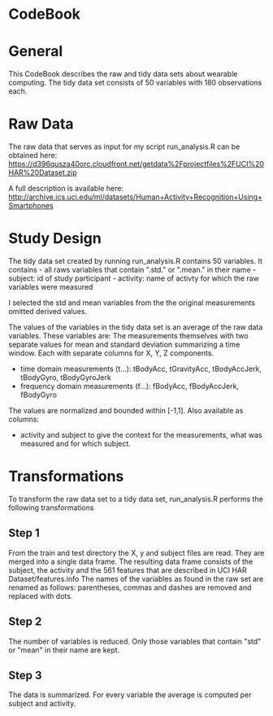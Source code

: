 CodeBook
========

# General

This CodeBook describes the raw and tidy data sets about wearable computing. The tidy data set consists of 50 variables with 180 observations each.

# Raw Data
The raw data that serves as input for my script run_analysis.R can be obtained here: https://d396qusza40orc.cloudfront.net/getdata%2Fprojectfiles%2FUCI%20HAR%20Dataset.zip 


A full description is available here: http://archive.ics.uci.edu/ml/datasets/Human+Activity+Recognition+Using+Smartphones 

 
# Study Design
The tidy data set created by running run_analysis.R contains 50 variables. It contains 
	- all raws variables that contain ".std." or ".mean." in their name
	- subject: id of study participant
	- activity: name of activty for which the raw variables were measured

I selected the std and mean variables from the the original measurements omitted derived values.

The values of the variables in the tidy data set is an average of the raw data variables.
These variables are:
The measurements themselves with two separate values for mean and standard deviation summarizing a time window. Each with separate columns for X, Y, Z components.
- time domain measurements (t...):  tBodyAcc, tGravityAcc, tBodyAccJerk, tBodyGyro, tBodyGyroJerk
- frequency domain measurements (f...): fBodyAcc, fBodyAccJerk, fBodyGyro

The values are normalized and bounded within [-1,1].
Also available as columns:

- activity and subject
to give the context for the measurements, what was measured and for which subject.

# Transformations
To transform the raw data set to a tidy data set, run_analysis.R performs the following transformations


## Step 1
From the train and test directory the X, y and subject files are read. They are merged into a single data frame. The resulting data frame consists of the subject, the activity and the 561 features that are described in UCI HAR Dataset/features.info
The names of the variables as found in the raw set are renamed as follows: parentheses, commas and dashes are removed and replaced with dots.

## Step 2
The number of variables is reduced. Only those variables that contain "std" or "mean" in their name are kept.

## Step 3
The data is summarized. For every variable the average is computed per subject and activity.


